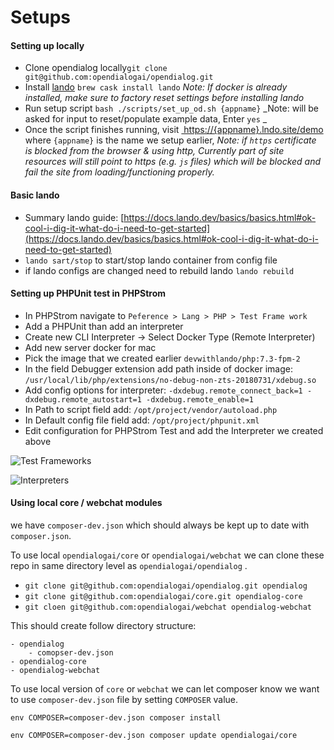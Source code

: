 # Setups

#### Setting up locally&#x20;

* Clone opendialog locally`git clone git@github.com:opendialogai/opendialog.git`&#x20;
* Install [lando](https://docs.lando.dev/basics/installation.html)  `brew cask install lando` _Note: If docker is already installed, make sure to factory reset settings before installing lando_
* Run setup script `bash ./scripts/set_up_od.sh {appname}`  _Note: will be asked for input to reset/populate example data, Enter `yes` _&#x20;
* Once the script finishes running, visit [ https://{appname}.lndo.site/demo](https://opendialog.lndo.site/demo) where `{appname}` is the name we setup earlier, _Note: if `https` certificate is blocked from the browser & using http, Currently part of site resources will still point to https (e.g. `js` files) which will be blocked and fail the site from loading/functioning properly._

#### Basic lando

* Summary lando guide: [https://docs.lando.dev/basics/basics.html#ok-cool-i-dig-it-what-do-i-need-to-get-started](https://docs.lando.dev/basics/basics.html#ok-cool-i-dig-it-what-do-i-need-to-get-started)
* `lando sart/stop` to start/stop lando container from config file
* if lando configs are changed need to rebuild lando `lando rebuild`

#### Setting up PHPUnit test in PHPStrom

* In PHPStrom navigate to `Peference > Lang > PHP > Test Frame work`&#x20;
* Add a PHPUnit than add an interpreter
* Create new CLI Interpreter -> Select Docker Type (Remote Interpreter)
* Add new server docker for mac
* Pick the image that we created earlier `devwithlando/php:7.3-fpm-2`&#x20;
* In the field Debugger extension add path inside of docker image: `/usr/local/lib/php/extensions/no-debug-non-zts-20180731/xdebug.so`&#x20;
* Add config options for interpreter: `-dxdebug.remote_connect_back=1 -dxdebug.remote_autostart=1 -dxdebug.remote_enable=1`
* In Path to script field add: `/opt/project/vendor/autoload.php`&#x20;
* In Default config file field add: `/opt/project/phpunit.xml`&#x20;
* Edit configuration for PHPStrom Test and add the Interpreter we created above

![Test Frameworks](../../.gitbook/assets/screenshot-2019-10-25-at-10.45.25.png)

![Interpreters](../../.gitbook/assets/screenshot-2019-10-25-at-10.46.57.png)

#### Using local core / webchat modules

we have `composer-dev.json` which should always be kept up to date with `composer.json`.

To use local `opendialogai/core` or `opendialogai/webchat` we can clone these repo in same directory level as `opendialogai/opendialog` .

* `git clone git@github.com:opendialogai/opendialog.git opendialog`
* `git clone git@github.com:opendialogai/core.git opendialog-core`&#x20;
* `git cloen git@github.com:opendialogai/webchat opendialog-webchat`&#x20;

This should create follow directory structure:&#x20;

```
- opendialog
    - comopser-dev.json
- opendialog-core
- opendialog-webchat
```

To use local version of `core` or `webchat` we can let composer know we want to use `composer-dev.json` file by setting `COMPOSER` value.

`env COMPOSER=composer-dev.json composer install`&#x20;

`env COMPOSER=composer-dev.json composer update opendialogai/core`&#x20;

